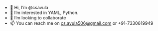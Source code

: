 - 👋 Hi, I’m @csavula
- 👀 I’m interested in YAML, Python.
- 💞️ I’m looking to collaborate
- 📫 You can reach me on cs.avula506@gmail.com or +91-7330619949

<!---
csavula/csavula is a ✨ special ✨ repository because its `README.md` (this file) appears on your GitHub profile.
You can click the Preview link to take a look at your changes.
--->

